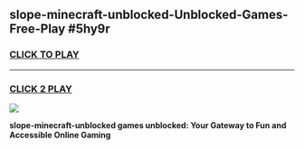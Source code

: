 
## slope-minecraft-unblocked-Unblocked-Games-Free-Play #5hy9r
<h3>
<a href="https://us.freeplayer.one?title=slope-minecraft-unblocked&ref=9M">CLICK TO PLAY</a></h3>
<hr>

<h3>
<a href="https://us.freeplayer.one?title=slope-minecraft-unblocked&ref=9M">CLICK 2 PLAY</a>
  
</h3>

<a href="https://us.freeplayer.one?title=slope-minecraft-unblocked&ref=9M"><img src="https://clearcache.store/games.png"></a>


**slope-minecraft-unblocked games unblocked: Your Gateway to Fun and Accessible Online Gaming**
